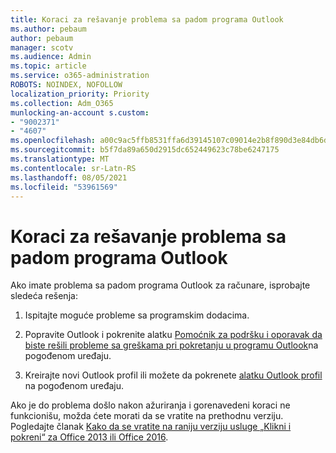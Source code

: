 ```yaml
---
title: Koraci za rešavanje problema sa padom programa Outlook
ms.author: pebaum
author: pebaum
manager: scotv
ms.audience: Admin
ms.topic: article
ms.service: o365-administration
ROBOTS: NOINDEX, NOFOLLOW
localization_priority: Priority
ms.collection: Adm_O365
munlocking-an-account s.custom:
- "9002371"
- "4607"
ms.openlocfilehash: a00c9ac5ffb8531ffa6d39145107c09014e2b8f890d3e84db6d60fe74f7d5464
ms.sourcegitcommit: b5f7da89a650d2915dc652449623c78be6247175
ms.translationtype: MT
ms.contentlocale: sr-Latn-RS
ms.lasthandoff: 08/05/2021
ms.locfileid: "53961569"
---
```

# <a name="outlook-crash-troubleshooting-steps"></a>Koraci za rešavanje problema sa padom programa Outlook

Ako imate problema sa padom programa Outlook za računare, isprobajte sledeća rešenja:

1. Ispitajte moguće probleme sa programskim dodacima.

2. Popravite Outlook i pokrenite alatku [Pomoćnik za podršku i oporavak da biste rešili probleme sa greškama pri pokretanju u programu Outlook](https://aka.ms/SaRA-OutlookWontStart)na pogođenom uređaju.

3. Kreirajte novi Outlook profil ili možete da pokrenete [alatku Outlook profil](https://aka.ms/SaRA-OutlookSetupProfile) na pogođenom uređaju.

Ako je do problema došlo nakon ažuriranja i gorenavedeni koraci ne funkcionišu, možda ćete morati da se vratite na prethodnu verziju. Pogledajte članak [Kako da se vratite na raniju verziju usluge „Klikni i pokreni“ za Office 2013 ili Office 2016](https://support.microsoft.com/help/2770432).
